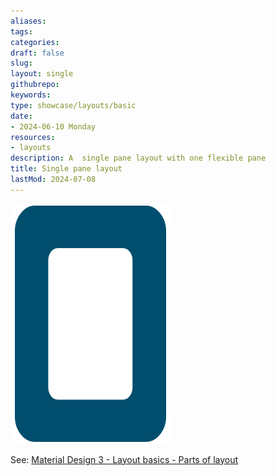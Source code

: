 ```yaml
---
aliases: 
tags:
categories:
draft: false
slug: 
layout: single
githubrepo: 
keywords: 
type: showcase/layouts/basic
date:
- 2024-06-10 Monday
resources:
- layouts
description: A  single pane layout with one flexible pane
title: Single pane layout
lastMod: 2024-07-08
---
```

![layout-single-pane.png](/assets/layout-single-pane_1719437108466_0.png)

See: [Material Design 3 - Layout basics - Parts of layout](https://m3.material.io/foundations/layout/understanding-layout/parts-of-layout)
